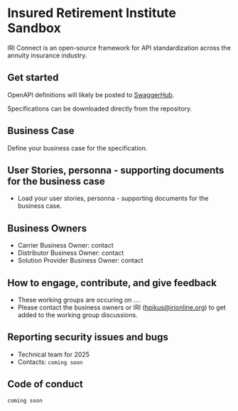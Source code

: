 # Insured Retirement Institute Sandbox

IRI Connect is an open-source framework for API standardization across the annuity insurance industry.

## Get started

OpenAPI definitions will likely be posted to [SwaggerHub](https://wwww.swaggerhub.com).

Specifications can be downloaded directly from the repository.

## Business Case
Define your business case for the specification.
<!-- This section is commented out and won't show up -->
<!-- 

-->
## User Stories, personna - supporting documents for the business case
- Load your user stories, personna - supporting documents for the business case.

## Business Owners 
- Carrier Business Owner: contact
- Distributor Business Owner: contact
- Solution Provider Business Owner: contact


## How to engage, contribute, and give feedback
- These working groups are occuring on ....
- Please contact the business owners or IRI (hpikus@irionline.org) to get added to the working group discussions. 


## Reporting security issues and bugs
 - Technical team for 2025
 - Contacts: `coming soon`

## Code of conduct

`coming soon`
